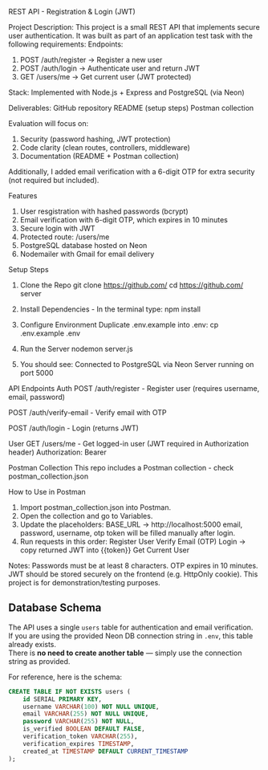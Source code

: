 REST API - Registration & Login (JWT)

Project Description: This project is a small REST API that implements secure user authentication. It was built as part of an application test task with the following requirements:
Endpoints:
1. POST /auth/register → Register a new user
2. POST /auth/login → Authenticate user and return JWT
3. GET /users/me → Get current user (JWT protected)

Stack: Implemented with Node.js + Express and PostgreSQL (via Neon)

Deliverables:
GitHub repository
README (setup steps)
Postman collection

Evaluation will focus on:
1. Security (password hashing, JWT protection)
2. Code clarity (clean routes, controllers, middleware)
3. Documentation (README + Postman collection)

Additionally, I added email verification with a 6-digit OTP for extra security (not required but included).

Features
1. User resgistration with hashed passwords (bcrypt)
2. Email verification with 6-digit OTP, which expires in 10 minutes
3. Secure login with JWT
4. Protected route: /users/me
5. PostgreSQL database hosted on Neon
6. Nodemailer with Gmail for email delivery

Setup Steps
1. Clone the Repo
git clone https://github.com/
cd https://github.com/ server

2. Install Dependencies - In the terminal type:
npm install

3. Configure Environment
Duplicate .env.example into .env:
cp .env.example .env

4. Run the Server
nodemon server.js

5. You should see:
Connected to PostgreSQL via Neon
Server running on port 5000

API Endpoints
Auth
POST /auth/register - Register user (requires username, email, password)

POST /auth/verify-email - Verify email with OTP

POST /auth/login - Login (returns JWT)

User
GET /users/me - Get logged-in user (JWT required in Authorization header) Authorization: Bearer <token>

Postman Collection
This repo includes a Postman collection - check postman_collection.json

How to Use in Postman
1. Import postman_collection.json into Postman.
2. Open the collection and go to Variables.
3. Update the placeholders:
    BASE_URL → http://localhost:5000
    email, password, username, otp
    token will be filled manually after login.
4. Run requests in this order:
    Register User
    Verify Email (OTP)
    Login → copy returned JWT into {{token}}
    Get Current User

Notes:
Passwords must be at least 8 characters.
OTP expires in 10 minutes.
JWT should be stored securely on the frontend (e.g. HttpOnly cookie).
This project is for demonstration/testing purposes.


## Database Schema
The API uses a single `users` table for authentication and email verification.  
If you are using the provided Neon DB connection string in `.env`, this table already exists.  
There is **no need to create another table** — simply use the connection string as provided.  

For reference, here is the schema:
```sql
CREATE TABLE IF NOT EXISTS users (
    id SERIAL PRIMARY KEY,
    username VARCHAR(100) NOT NULL UNIQUE,
    email VARCHAR(255) NOT NULL UNIQUE,
    password VARCHAR(255) NOT NULL,
    is_verified BOOLEAN DEFAULT FALSE,
    verification_token VARCHAR(255),
    verification_expires TIMESTAMP,
    created_at TIMESTAMP DEFAULT CURRENT_TIMESTAMP
);
